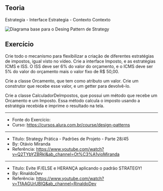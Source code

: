 ## Teoria

Estrategia - Interface
Estrategia - Contexto
Contexto

![Diagrama base para o Desing Pattern de Strategy](image.png)


## Exercício

Crie todo o mecanismo para flexibilizar a criação de diferentes estratégias de impostos, igual visto no vídeo. Crie a interface Imposto, e as estratégias ICMS e ISS. O ISS deve ser 6% do valor do orçamento, e o ICMS deve ser 5% do valor do orçamento mais o valor fixo de R$ 50,00.

Crie a classe Orcamento, que tem como atributo um valor. Crie um construtor que recebe esse valor, e um getter para devolvê-lo.

Crie a classe CalculadorDeImpostos, que possui um método que recebe um Orcamento e um Imposto. Essa método calcula o imposto usando a estratégia recebida e imprime o resultado na tela.


----------------------------------------------

* Fonte do Exercício: 
* Curso: https://cursos.alura.com.br/course/design-patterns

----------------------------------------------

* Título: Strategy Prática - Padrões de Projeto - Parte 28/45 
* By: Otávio Miranda 
* Referência: https://www.youtube.com/watch?v=Q2TYbYZBRkI&ab_channel=Ot%C3%A1vioMiranda

----------------------------------------------

* Título: Evite IF/ELSE e HERANÇA aplicando o padrão STRATEGY!
* By: RinaldoDev
* Referência: https://www.youtube.com/watch?v=TfAAGUrUBIQ&ab_channel=RinaldoDev